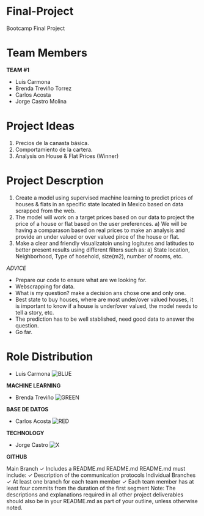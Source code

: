 # Final-Project
Bootcamp Final Project

# Team Members
**TEAM #1**

- Luis Carmona
- Brenda Treviño Torrez
- Carlos Acosta
- Jorge Castro Molina

# Project Ideas

1. Precios de la canasta básica.
2. Comportamiento de la cartera.
3. Analysis on House & Flat Prices (Winner)

# Project Descrption

1. Create a model using supervised machine learning to predict prices of houses & flats in an specific state located in Mexico based on data scrapped from the web.
2. The model will work on a target prices based on our data to project the price of a house or flat based on the user preferences.
  a) We will be having a comparason based on real prices to make an analysis and provide an under valued or over valued pirce of the house or flat.
4. Make a clear and friendly visualizatoin unsing logitutes and latitudes to better present results using different filters such as:
  a) State location, Neighborhood, Type of hosehold, size(m2), number of rooms, etc. 

*ADVICE*
- Prepare our code to ensure what are we looking for.
- Webscrapping for data.
- What is my question? make a decision ans chose one and only one.
- Best state to buy houses, where are most under/over valued houses, it is important to know if a house is under/over valued, the model needs to tell a story, etc.
- The prediction has to be well stablished, need good data to answer the question.
- Go far.

# Role Distribution

- Luis Carmona            ![BLUE](https://user-images.githubusercontent.com/95668609/168709953-7802ff10-1aef-4f74-861c-6ebfd9a668d3.jpg)

**MACHINE LEARNING**


- Brenda Treviño          ![GREEN](https://user-images.githubusercontent.com/95668609/168710002-99d861f8-b0bb-412f-9192-61469b66e969.jpg)


**BASE DE DATOS**


- Carlos Acosta           ![RED](https://user-images.githubusercontent.com/95668609/168710010-bf423c03-283e-4bec-b723-0f166d338e10.jpg)


**TECHNOLOGY**


- Jorge Castro            ![X](https://user-images.githubusercontent.com/95668609/168710022-ac0ded3c-4ac1-4e03-99b9-d7ce82f24de3.jpg)


**GITHUB**


Main Branch
✓ Includes a README.md
README.md
README.md must include:
✓ Description of the communication
protocols
Individual Branches
✓ At least one branch for each team
member
✓ Each team member has at least four
commits from the duration of the first
segment
Note: The descriptions and
explanations required in all other
project deliverables should also be in
your README.md as part of your
outline, unless otherwise noted.

